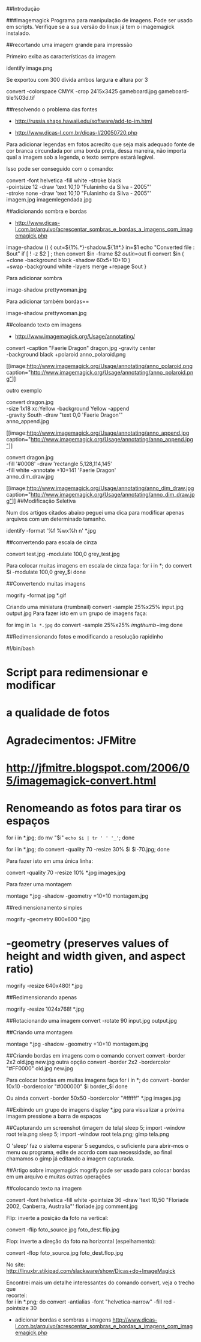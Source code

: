 ##Introdução

###Imagemagick
Programa para manipulação de imagens. Pode ser usado em scripts. Verifique se
a sua versão do linux já tem o imagemagick instalado.

##recortando uma imagem grande para impressão

Primeiro exiba as características da imagem

   identify image.png

Se exportou com 300 divida ambos largura e altura por 3

convert -colorspace CMYK -crop 2415x3425 gameboard.jpg gameboard-tile%03d.tif


##resolvendo o problema das fontes
* http://russia.shaps.hawaii.edu/software/add-to-im.html

* http://www.dicas-l.com.br/dicas-l/20050720.php

Para adicionar legendas em fotos acredito que seja mais adequado fonte de cor
branca circundada por uma borda preta, dessa maneira, não importa qual a imagem
sob a legenda, o texto sempre estará legível.

Isso pode ser conseguido com o comando:

convert -font helvetica -fill white -stroke black            \
  -pointsize 12 -draw 'text 10,10 "Fulaninho da Silva - 2005"' \
  -stroke none -draw 'text 10,10 "Fulaninho da Silva - 2005"'  \
  imagem.jpg imagemlegendada.jpg

##adicionando sombra e bordas
* http://www.dicas-l.com.br/arquivo/acrescentar_sombras_e_bordas_a_imagens_com_imagemagick.php

 image-shadow () {
    out=${1%.*}-shadow.${1#*.}
    in=$1
    echo "Converted file : $out"
    if [ ! -z $2 ] ; then
      convert $in -frame $2 $out
      in=$out
    fi
    convert $in \( +clone -background black -shadow 60x5+10+10 \) \
      +swap -background white -layers merge +repage $out
  }

Para adicionar sombra

 image-shadow prettywoman.jpg

Para adicionar também bordas==

 image-shadow prettywoman.jpg

##coloando texto em imagens
* http://www.imagemagick.org/Usage/annotating/

convert -caption "Faerie Dragon" dragon.jpg -gravity center \
           -background black +polaroid anno_polaroid.png

[[image:http://www.imagemagick.org/Usage/annotating/anno_polaroid.png caption="http://www.imagemagick.org/Usage/annotating/anno_polaroid.png"]]

outro exemplo

convert dragon.jpg \
          -size 1x18 xc:Yellow  -background Yellow  -append \
          -gravity South -draw "text 0,0 'Faerie Dragon'" \
          anno_append.jpg

[[image:http://www.imagemagick.org/Usage/annotating/anno_append.jpg caption="http://www.imagemagick.org/Usage/annotating/anno_append.jpg"]]

 convert dragon.jpg \
          -fill '#0008' -draw 'rectangle 5,128,114,145' \
          -fill white   -annotate +10+141 'Faerie Dragon' \
          anno_dim_draw.jpg

[[image:http://www.imagemagick.org/Usage/annotating/anno_dim_draw.jpg caption="http://www.imagemagick.org/Usage/annotating/anno_dim_draw.jpg"]]
##Modificação Seletiva

Num dos artigos citados abaixo peguei uma dica para modificar apenas arquivos com um determinado tamanho.

identify -format '%f %wx%h n' *.jpg

##convertendo para escala de cinza

convert test.jpg -modulate 100,0 grey_test.jpg

Para colocar muitas imagens em escala de cinza faça:
for i in *; do
convert $i -modulate 100,0 grey_$i
done

##Convertendo muitas imagens

mogrify -format jpg *.gif

Criando uma miniatura (trumbnail)
convert -sample 25%x25% input.jpg output.jpg
Para fazer isto em um grupo de imagens faça:

for img in `ls *.jpg`
do
convert -sample 25%x25% $img thumb-$img
done

##Redimensionando fotos e modificando a resolução rapidinho

#!/bin/bash
# Script para redimensionar e modificar
# a qualidade de fotos
#
# Agradecimentos: JFMitre
# http://jfmitre.blogspot.com/2006/05/imagemagick-convert.html

# Renomeando as fotos para tirar os espaços
for i in *.jpg; do mv "$i" `echo $i | tr ' ' '_'`; done

for i in *.jpg; do
convert -quality 70 -resize 30% $i $i-70.jpg;
done

Para fazer isto em uma única linha:

  convert -quality 70 -resize 10% *.jpg images.jpg

Para fazer uma montagem

   montage *.jpg -shadow -geometry +10+10 montagem.jpg

##redimensionamento simples

mogrify -geometry 800x600 *.jpg
# -geometry (preserves values of height and width given, and aspect ratio)

mogrify -resize 640x480! *.jpg

##Redimensionando apenas

mogrify -resize 1024x768! *.jpg

##Rotacionando uma imagem
convert -rotate 90 input.jpg output.jpg

##Criando uma montagem

montage *.jpg -shadow -geometry +10+10 montagem.jpg

##Criando bordas em imagens com o comando convert
convert -border 2x2 old.jpg new.jpg
outra opção
convert -border 2x2 -bordercolor "#FF0000" old.jpg new.jpg

Para colocar bordas em muitas imagens faça
for i in *; do
convert -border 10x10 -bordercolor "#000000" $i border_$i
done

Ou ainda
convert -border 50x50 -bordercolor "#ffffff" *.jpg images.jpg

##Exibindo um grupo de imagens
display *.jpg
para visualizar a próxima imagem pressione a barra de espaços

##Capturando um screenshot (imagem de tela)
sleep 5; import -window root tela.png
sleep 5; import -window root tela.png; gimp tela.png

O 'sleep' faz o sistema esperar 5 segundos, o suficiente para abrir-mos o menu
ou programa, edite de acordo com sua necessidade, ao final chamamos o gimp já
editando a imagem capturada.

##Artigo sobre imagemagick
mogrify pode ser usado para colocar bordas em um arquivo e muitas outras operações

##colocando texto na imagem

convert -font helvetica -fill white -pointsize 36
-draw 'text 10,50 "Floriade 2002, Canberra, Australia"'
floriade.jpg comment.jpg

Flip: inverte a posição da foto na vertical:

  convert -flip foto_source.jpg foto_dest.flip.jpg

Flop: inverte a direção da foto na horizontal (espelhamento):

  convert -flop foto_source.jpg foto_dest.flop.jpg

No site: http://linuxbr.stikipad.com/slackware/show/Dicas+do+ImageMagick

Encontrei mais um detalhe interessantes do comando convert, veja o trecho que<br>
recortei: <br>
<verbatim>
for i in *.png; do convert -antialias -font "helvetica-narrow"
-fill red -pointsize 30

* adicionar bordas e sombras a imagens
http://www.dicas-l.com.br/arquivo/acrescentar_sombras_e_bordas_a_imagens_com_imagemagick.php
